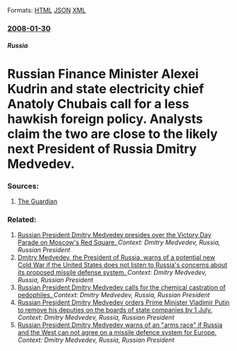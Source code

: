 
Formats: [HTML](/news/2008/01/30/russian-finance-minister-alexei-kudrin-and-state-electricity-chief-anatoly-chubais-call-for-a-less-hawkish-foreign-policy-analysts-claim-t.html)  [JSON](/news/2008/01/30/russian-finance-minister-alexei-kudrin-and-state-electricity-chief-anatoly-chubais-call-for-a-less-hawkish-foreign-policy-analysts-claim-t.json)  [XML](/news/2008/01/30/russian-finance-minister-alexei-kudrin-and-state-electricity-chief-anatoly-chubais-call-for-a-less-hawkish-foreign-policy-analysts-claim-t.xml)  

### [2008-01-30](/news/2008/01/30/index.md)

##### Russia
#  Russian Finance Minister Alexei Kudrin and state electricity chief Anatoly Chubais call for a less hawkish foreign policy. Analysts claim the two are close to the likely next President of Russia Dmitry Medvedev. 




### Sources:

1. [The Guardian](http://www.guardian.co.uk/feedarticle?id=7267546)

### Related:

1. [Russian President Dmitry Medvedev presides over the Victory Day Parade on Moscow's Red Square. ](/news/2011/05/9/russian-president-dmitry-medvedev-presides-over-the-victory-day-parade-on-moscow-s-red-square.md) _Context: Dmitry Medvedev, Russia, Russian President_
2. [Dmitry Medvedev, the President of Russia, warns of a potential new Cold War if the United States does not listen to Russia's concerns about its proposed missile defense system. ](/news/2011/05/18/dmitry-medvedev-the-president-of-russia-warns-of-a-potential-new-cold-war-if-the-united-states-does-not-listen-to-russia-s-concerns-about.md) _Context: Dmitry Medvedev, Russia, Russian President_
3. [Russian President Dmitry Medvedev calls for the chemical castration of pedophiles. ](/news/2011/05/10/russian-president-dmitry-medvedev-calls-for-the-chemical-castration-of-pedophiles.md) _Context: Dmitry Medvedev, Russia, Russian President_
4. [Russian President Dmitry Medvedev orders Prime Minister Vladimir Putin to remove his deputies on the boards of state companies by 1 July. ](/news/2011/04/3/russian-president-dmitry-medvedev-orders-prime-minister-vladimir-putin-to-remove-his-deputies-on-the-boards-of-state-companies-by-1-july.md) _Context: Dmitry Medvedev, Russia, Russian President_
5. [Russian President Dmitry Medvedev warns of an "arms race" if Russia and the West can not agree on a missile defence system for Europe. ](/news/2010/11/30/russian-president-dmitry-medvedev-warns-of-an-arms-race-if-russia-and-the-west-can-not-agree-on-a-missile-defence-system-for-europe.md) _Context: Dmitry Medvedev, Russia, Russian President_
